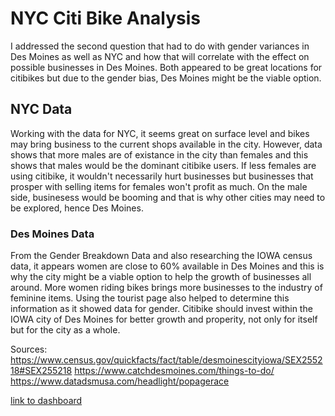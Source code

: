 # NYC Citi Bike Analysis 

I addressed the second question that had to do with gender variances in Des Moines as well as NYC and how
that will correlate with the effect on possible businesses in Des Moines. 
Both appeared to be great locations for citibikes but due to the gender bias, Des Moines might be the 
viable option. 

## NYC Data

Working with the data for NYC, it seems great on surface level and bikes may bring business to the current shops available in the city. However, data shows that more males are of existance in the city than females and this shows that males would be the dominant citibike users. If less females are using citibike, it wouldn't necessarily hurt businesses but businesses that prosper with selling items for females won't profit as much. On the male side, businesess would be booming and that is why other cities may need to be explored, hence Des Moines.   

### Des Moines Data

From the Gender Breakdown Data and also researching the IOWA census data, it appears women are close to 60% available in Des Moines and this is why the city might be a viable option to help the growth of businesses all around. More women riding bikes brings more businesses to the industry of feminine items. Using the tourist page also helped to determine this information as it showed data for gender. Citibike should invest within the IOWA city of Des Moines for better growth and properity, not only for itself but for the city as a whole. 

Sources: 
https://www.census.gov/quickfacts/fact/table/desmoinescityiowa/SEX255218#SEX255218
https://www.catchdesmoines.com/things-to-do/
https://www.datadsmusa.com/headlight/popagerace

[link to dashboard](https://public.tableau.com/profile/zubair2121#!/vizhome/mod14bikesharing/ChallengeStory?publish=yes)
